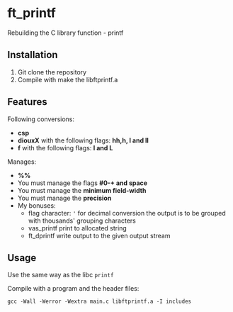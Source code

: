 
# ft_printf
Rebuilding the C library function - printf

## Installation

1. Git clone the repository
1. Compile with make the libftprintf.a

## Features
Following conversions:
+ **csp**
+ **diouxX** with the following flags: **hh,h, l and ll**
+ **f** with the following flags: **l and L**

Manages:
+ **%%**
+ You must manage the flags **#0-+ and space**
+ You must manage the **minimum field-width**
+ You must manage the **precision**
+ My bonuses: 
  + flag character: `'` for decimal conversion the output is to be grouped with thousands' grouping characters
  + vas_printf print to allocated string
  + ft_dprintf write output to the given output stream

## Usage
Use the same way as the libc `printf`

Compile with a program and the header files:

`gcc -Wall -Werror -Wextra main.c libftprintf.a -I includes`
